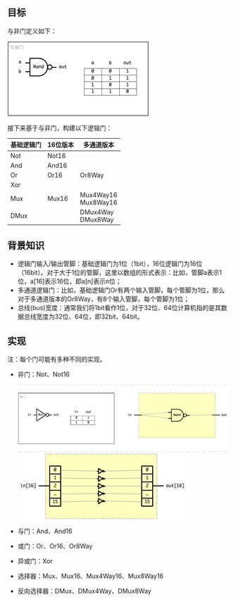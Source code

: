 

## 目标

与非门定义如下：

![与非门](/img/ch01_Nand.png)

接下来基于与非门，构建以下逻辑门：

| 基础逻辑门  | 16位版本 | 多通道版本 |
| ----- | ----- | ----- |
| Not | Not16 | |
| And | And16 | |
| Or | Or16 | Or8Way |
| Xor | | 
| Mux | Mux16 | Mux4Way16 <br> Mux8Way16 |
| DMux | | DMux4Way <br> DMux8Way |


## 背景知识

+ 逻辑门输入/输出管脚：基础逻辑门为1位（1bit），16位逻辑门为16位（16bit）。对于大于1位的管脚，这里以数组的形式表示：比如，管脚a表示1位，a[16]表示16位，即a[n]表示n位；
+ 多通道逻辑门：比如，基础逻辑门Or有两个输入管脚，每个管脚为1位，那么对于多通道版本的Or8Way，有8个输入管脚，每个管脚为1位；
+ 总线(bus)宽度：通常我们将1bit看作1位，对于32位、64位计算机指的是其数据总线宽度为32位、64位，即32bit、64bit。


## 实现

注：每个门可能有多种不同的实现。

+ 非门：Not、Not16

	![Not](/img/ch01_Not.png)
	![Not16](/img/ch01_Not16.png)

+ 与门：And、And16

+ 或门：Or、Or16、Or8Way

+ 异或门：Xor

+ 选择器：Mux、Mux16、Mux4Way16、Mux8Way16

+ 反向选择器：DMux、DMux4Way、DMux8Way


